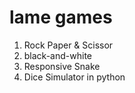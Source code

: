 
# lame games
1. Rock Paper & Scissor
2. black-and-white
3. Responsive Snake 
4. Dice Simulator in python 

